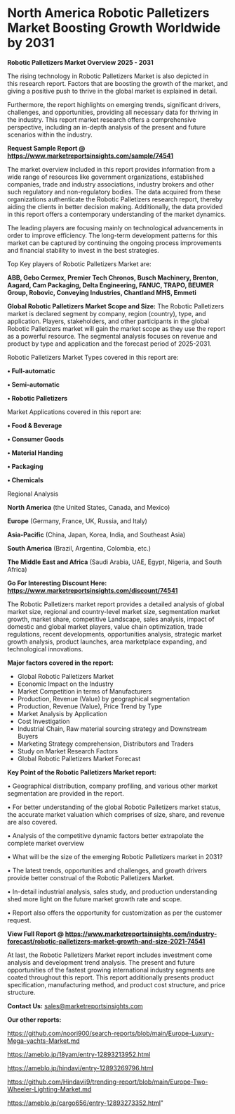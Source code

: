 # North America Robotic Palletizers Market Boosting Growth Worldwide by 2031

<Strong> Robotic Palletizers Market Overview 2025 - 2031</strong>

The rising technology in Robotic Palletizers Market is also depicted in this research report. Factors that are boosting the growth of the market, and giving a positive push to thrive in the global market is explained in detail.

Furthermore, the report highlights on emerging trends, significant drivers, challenges, and opportunities, providing all necessary data for thriving in the industry. This report market research offers a comprehensive perspective, including an in-depth analysis of the present and future scenarios within the industry.

<strong>Request Sample Report @ <a href=https://www.marketreportsinsights.com/sample/74541>https://www.marketreportsinsights.com/sample/74541</a></strong>

The market overview included in this report provides information from a wide range of resources like government organizations, established companies, trade and industry associations, industry brokers and other such regulatory and non-regulatory bodies. The data acquired from these organizations authenticate the Robotic Palletizers research report, thereby aiding the clients in better decision making. Additionally, the data provided in this report offers a contemporary understanding of the market dynamics.

The leading players are focusing mainly on technological advancements in order to improve efficiency. The long-term development patterns for this market can be captured by continuing the ongoing process improvements and financial stability to invest in the best strategies.

Top Key players of Robotic Palletizers Market are:

<strong>ABB, Gebo Cermex, Premier Tech Chronos, Busch Machinery, Brenton, Aagard, Cam Packaging, Delta Engineering, FANUC, TRAPO, BEUMER Group, Robovic, Conveying Industries, Chantland MHS, Emmeti</strong>

<strong><b>Global Robotic Palletizers Market Scope and Size:</b></strong>
The Robotic Palletizers market is declared segment by company, region (country), type, and application. Players, stakeholders, and other participants in the global Robotic Palletizers market will gain the market scope as they use the report as a powerful resource. The segmental analysis focuses on revenue and product by type and application and the forecast period of 2025-2031.

Robotic Palletizers Market Types covered in this report are:

<strong>• Full-automatic

• Semi-automatic

• Robotic Palletizers</strong>

Market Applications covered in this report are:

<strong>• Food & Beverage

• Consumer Goods

• Material Handing

• Packaging

• Chemicals</strong> 

Regional Analysis

<strong>North America</strong> (the United States, Canada, and Mexico)

<strong>Europe</strong> (Germany, France, UK, Russia, and Italy)

<strong>Asia-Pacific</strong> (China, Japan, Korea, India, and Southeast Asia)

<strong>South America</strong> (Brazil, Argentina, Colombia, etc.)

<strong>The Middle East and Africa</strong> (Saudi Arabia, UAE, Egypt, Nigeria, and South Africa)

<strong>Go For Interesting Discount Here: <a href=https://www.marketreportsinsights.com/discount/74541>https://www.marketreportsinsights.com/discount/74541</a></strong>

The Robotic Palletizers market report provides a detailed analysis of global market size, regional and country-level market size, segmentation market growth, market share, competitive Landscape, sales analysis, impact of domestic and global market players, value chain optimization, trade regulations, recent developments, opportunities analysis, strategic market growth analysis, product launches, area marketplace expanding, and technological innovations.

<strong><b>Major factors covered in the report:</b></strong>
<ul>
  <li>Global Robotic Palletizers Market </li>
  <li>Economic Impact on the Industry</li>
  <li>Market Competition in terms of Manufacturers</li>
  <li>Production, Revenue (Value) by geographical segmentation</li>
  <li>Production, Revenue (Value), Price Trend by Type</li>
  <li>Market Analysis by Application</li>
  <li>Cost Investigation</li>
  <li>Industrial Chain, Raw material sourcing strategy and Downstream Buyers</li>
  <li>Marketing Strategy comprehension, Distributors and Traders</li>
  <li>Study on Market Research Factors</li>
  <li>Global Robotic Palletizers Market Forecast</li>
</ul>

<strong><b>Key Point of the Robotic Palletizers Market report:</b></strong>

• Geographical distribution, company profiling, and various other market segmentation are provided in the report.

• For better understanding of the global Robotic Palletizers market status, the accurate market valuation which comprises of size, share, and revenue are also covered.

• Analysis of the competitive dynamic factors better extrapolate the complete market overview

• What will be the size of the emerging Robotic Palletizers market in 2031?

• The latest trends, opportunities and challenges, and growth drivers provide better construal of the Robotic Palletizers Market.

• In-detail industrial analysis, sales study, and production understanding shed more light on the future market growth rate and scope.

• Report also offers the opportunity for customization as per the customer request.

<strong><b>View Full Report @ <a href=https://www.marketreportsinsights.com/industry-forecast/robotic-palletizers-market-growth-and-size-2021-74541>https://www.marketreportsinsights.com/industry-forecast/robotic-palletizers-market-growth-and-size-2021-74541</a></b></strong>


At last, the Robotic Palletizers Market report includes investment come analysis and development trend analysis. The present and future opportunities of the fastest growing international industry segments are coated throughout this report. This report additionally presents product specification, manufacturing method, and product cost structure, and price structure.

<strong>Contact Us:</strong>
sales@marketreportsinsights.com

<strong>Our other reports:</strong>

<a href=https://github.com/noori900/search-reports/blob/main/Europe-Luxury-Mega-yachts-Market.md>https://github.com/noori900/search-reports/blob/main/Europe-Luxury-Mega-yachts-Market.md</a>

<a href=https://ameblo.jp/18yam/entry-12893213952.html>https://ameblo.jp/18yam/entry-12893213952.html</a>

<a href=https://ameblo.jp/hindavi/entry-12893269796.html>https://ameblo.jp/hindavi/entry-12893269796.html</a>

<a href=https://github.com/Hindavii9/trending-report/blob/main/Europe-Two-Wheeler-Lighting-Market.md>https://github.com/Hindavii9/trending-report/blob/main/Europe-Two-Wheeler-Lighting-Market.md</a>

<a href=https://ameblo.jp/cargo656/entry-12893273352.html>https://ameblo.jp/cargo656/entry-12893273352.html</a>"
